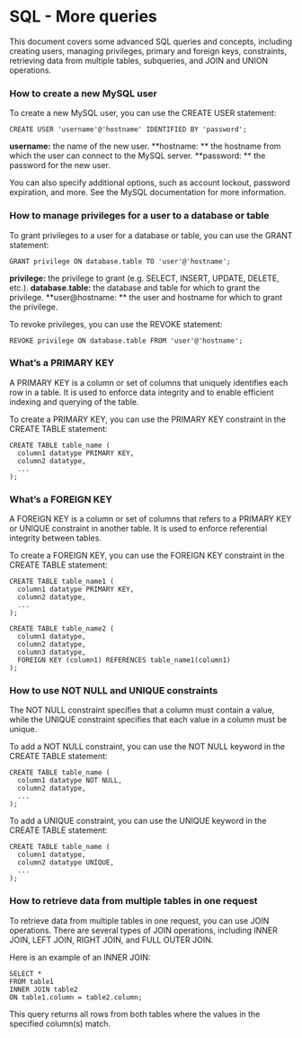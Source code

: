 # SQL - More queries

This document covers some advanced SQL queries and concepts, including creating users, managing privileges, primary and foreign keys, constraints, retrieving data from multiple tables, subqueries, and JOIN and UNION operations.

### How to create a new MySQL user
To create a new MySQL user, you can use the CREATE USER statement:
```mysq
CREATE USER 'username'@'hostname' IDENTIFIED BY 'password';
```
**username:**  the name of the new user.
**hostname: ** the hostname from which the user can connect to the MySQL server.
**password: ** the password for the new user.

You can also specify additional options, such as account lockout, password expiration, and more. See the MySQL documentation for more information.

### How to manage privileges for a user to a database or table

To grant privileges to a user for a database or table, you can use the GRANT statement:

```mysql
GRANT privilege ON database.table TO 'user'@'hostname';
```
**privilege:** the privilege to grant (e.g. SELECT, INSERT, UPDATE, DELETE, etc.).
**database.table:** the database and table for which to grant the privilege.
**user@hostname: ** the user and hostname for which to grant the privilege.

To revoke privileges, you can use the REVOKE statement:

```mysql
REVOKE privilege ON database.table FROM 'user'@'hostname';
```
###  What’s a PRIMARY KEY
A PRIMARY KEY is a column or set of columns that uniquely identifies each row in a table. It is used to enforce data integrity and to enable efficient indexing and querying of the table.

To create a PRIMARY KEY, you can use the PRIMARY KEY constraint in the CREATE TABLE statement:
```mysql
CREATE TABLE table_name (
  column1 datatype PRIMARY KEY,
  column2 datatype,
  ...
);
```
### What’s a FOREIGN KEY
A FOREIGN KEY is a column or set of columns that refers to a PRIMARY KEY or UNIQUE constraint in another table. It is used to enforce referential integrity between tables.

To create a FOREIGN KEY, you can use the FOREIGN KEY constraint in the CREATE TABLE statement:

```mysql
CREATE TABLE table_name1 (
  column1 datatype PRIMARY KEY,
  column2 datatype,
  ...
);

CREATE TABLE table_name2 (
  column1 datatype,
  column2 datatype,
  column3 datatype,
  FOREIGN KEY (column1) REFERENCES table_name1(column1)
);
```
### How to use NOT NULL and UNIQUE constraints
The NOT NULL constraint specifies that a column must contain a value, while the UNIQUE constraint specifies that each value in a column must be unique.

To add a NOT NULL constraint, you can use the NOT NULL keyword in the CREATE TABLE statement:

```mysql
CREATE TABLE table_name (
  column1 datatype NOT NULL,
  column2 datatype,
  ...
);
```
To add a UNIQUE constraint, you can use the UNIQUE keyword in the CREATE TABLE statement:

```mysql
CREATE TABLE table_name (
  column1 datatype,
  column2 datatype UNIQUE,
  ...
);
```
### How to retrieve data from multiple tables in one request

To retrieve data from multiple tables in one request, you can use JOIN operations. There are several types of JOIN operations, including INNER JOIN, LEFT JOIN, RIGHT JOIN, and FULL OUTER JOIN.

Here is an example of an INNER JOIN:
```mysql
SELECT *
FROM table1
INNER JOIN table2
ON table1.column = table2.column;
```
This query returns all rows from both tables where the values in the specified column(s) match.


